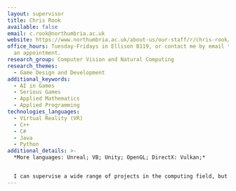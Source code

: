 ```yaml
---
layout: supervisor
title: Chris Rook
available: false
email: c.rook@northumbria.ac.uk
website: https://www.northumbria.ac.uk/about-us/our-staff/r/chris-rook/
office_hours: Tuesday-Fridays in Ellison B119, or contact me by email to arrange
  an appointment.
research_group: Computer Vision and Natural Computing
research_themes:
  - Game Design and Development
additional_keywords:
  - AI in Games
  - Serious Games
  - Applied Mathematics
  - Applied Programming
technologies_languages:
  - Virtual Reality (VR)
  - C++
  - C#
  - Java
  - Python
additional_details: >-
  *More languages: Unreal; VB; Unity; OpenGL; DirectX: Vulkan;*


  I can supervise a wide range of projects in the computing field, but usually supervise students on the Computer Science with Game BSc, on projects relating to games development. If you are short of project ideas and want some suggestions, please email me.
---
```

